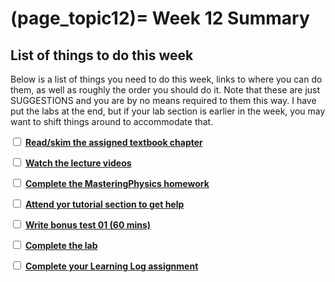 (page_topic12)=
Week 12 Summary
=======================

## List of things to do this week

Below is a list of things you need to do this week, links to where you can do them, as well as roughly the order you should do it.
Note that these are just SUGGESTIONS and you are by no means required to them this way. 
I have put the labs at the end, but if your lab section is earlier in the week, you may want to shift things around to accommodate that.

<label><input type="checkbox" id="week12_task1" class="box"> [**Read/skim the assigned textbook chapter**](./readings.md)</input></label>

<label><input type="checkbox" id="week12_task2" class="box"> [**Watch the lecture videos**](./videos.md) </input></label>

<label><input type="checkbox" id="week12_task3" class="box"> [**Complete the MasteringPhysics homework**](./homework.md) </input></label>

<label><input type="checkbox" id="week12_task4" class="box"> [**Attend yor tutorial section to get help**](https://canvas.ubc.ca/courses/81870/external_tools/5284) </input></label>

<label><input type="checkbox" id="week12_task5" class="box"> [**Write bonus test 01 (60 mins)**](./test.md) </input></label>

<label><input type="checkbox" id="week12_task6" class="box"> [**Complete the lab**](./lab.md) </input></label>

<label><input type="checkbox" id="week12_task7" class="box"> [**Complete your Learning Log assignment**](./learninglogs.md) </input></label>